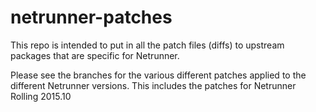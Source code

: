 netrunner-patches
=================

This repo is intended to put in all the patch files (diffs) to upstream packages that are specific for Netrunner.

Please see the branches for the various different patches applied to the different Netrunner versions. 
This includes the patches for Netrunner Rolling 2015.10